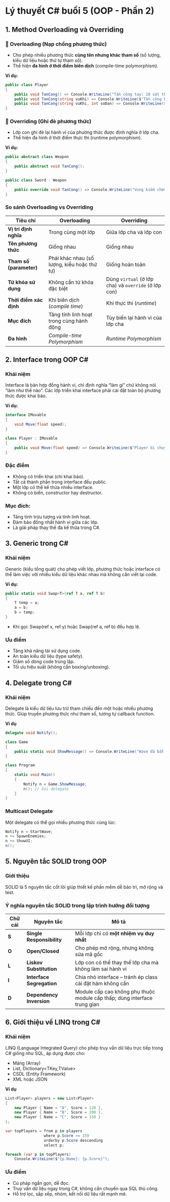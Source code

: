 # Lý thuyết C# buổi 5 (OOP - Phần 2)

## **1. Method Overloading và Overriding**

### 🔹 Overloading (Nạp chồng phương thức)
- Cho phép nhiều phương thức **cùng tên nhưng khác tham số** (số lượng, kiểu dữ liệu hoặc thứ tự tham số).  
- Thể hiện **đa hình ở thời điểm biên dịch** (compile-time polymorphism).  

**Ví dụ:**
```csharp
public class Player
{
    public void TanCong() => Console.WriteLine("Tấn công tay: 10 sát thương");
    public void TanCong(string vuKhi) => Console.WriteLine($"Tấn công bằng {vuKhi}");
    public void TanCong(string vuKhi, int soDan) => Console.WriteLine($"Bắn bằng {vuKhi} với {soDan} viên đạn");
}
```

### 🔹 Overriding (Ghi đè phương thức)
- Lớp con ghi đè lại hành vi của phương thức được định nghĩa ở lớp cha.
- Thể hiện đa hình ở thời điểm thực thi (runtime polymorphism).

**Ví dụ:**
```csharp
public abstract class Weapon
{
    public abstract void TanCong();
}

public class Sword : Weapon
{
    public override void TanCong() => Console.WriteLine("Vung kiếm chém, 25 sát thương!");
}
```

### So sánh Overloading vs Overriding

| **Tiêu chí** | **Overloading** | **Overriding** |
|---------------|------------------|----------------|
| **Vị trí định nghĩa** | Trong cùng một lớp | Giữa lớp cha và lớp con |
| **Tên phương thức** | Giống nhau | Giống nhau |
| **Tham số (parameter)** | Phải khác nhau (số lượng, kiểu hoặc thứ tự) | Giống hoàn toàn |
| **Từ khóa sử dụng** | Không cần từ khóa đặc biệt | Dùng `virtual` (ở lớp cha) và `override` (ở lớp con) |
| **Thời điểm xác định** | Khi biên dịch (*compile time*) | Khi thực thi (*runtime*) |
| **Mục đích** | Tăng tính linh hoạt trong cùng hành động | Tùy biến lại hành vi của lớp cha |
| **Đa hình** | *Compile-time Polymorphism* | *Runtime Polymorphism* |


## 2. Interface trong OOP C#
### Khái niệm
Interface là bản hợp đồng hành vi, chỉ định nghĩa “làm gì” chứ không nói “làm như thế nào”. Các lớp triển khai interface phải cài đặt toàn bộ phương thức được khai báo.

**Ví dụ:**
```csharp
interface IMovable
{
    void Move(float speed);
}

class Player : IMovable
{
    public void Move(float speed) => Console.WriteLine($"Player di chuyển với tốc độ {speed}");
}
```

### Đặc điểm
- Không có triển khai (chỉ khai báo).
- Tất cả thành phần trong interface đều public.
- Một lớp có thể kế thừa nhiều interface.
- Không có biến, constructor hay destructor.

### Mục đích: 
- Tăng tính trừu tượng và tính linh hoạt.
- Đảm bảo đồng nhất hành vi giữa các lớp.
- Là giải pháp thay thế đa kế thừa trong C#.

## 3. Generic trong C#
### Khái niệm
Generic (kiểu tổng quát) cho phép viết lớp, phương thức hoặc interface có thể làm việc với nhiều kiểu dữ liệu khác nhau mà không cần viết lại code.

**Ví dụ:**
```csharp
public static void Swap<T>(ref T a, ref T b)
{
    T temp = a;
    a = b;
    b = temp;
}
```

- Khi gọi: Swap<int>(ref x, ref y) hoặc Swap<string>(ref a, ref b) đều hợp lệ.

### Ưu điểm
- Tăng khả năng tái sử dụng code.
- An toàn kiểu dữ liệu (type safety).
- Giảm số dòng code trùng lặp.
- Tối ưu hiệu suất (không cần boxing/unboxing).

## 4. Delegate trong C#
### Khái niệm
Delegate là kiểu dữ liệu lưu trữ tham chiếu đến một hoặc nhiều phương thức.
Giúp truyền phương thức như tham số, tương tự callback function.

**Ví dụ**
```csharp
delegate void Notify();

class Game
{
    public static void ShowMessage() => Console.WriteLine("Wave đã bắt đầu!");
}

class Program
{
    static void Main()
    {
        Notify n = Game.ShowMessage;
        n(); // Gọi delegate
    }
}
```

### Multicast Delegate
Một delegate có thể gọi nhiều phương thức cùng lúc:
```csharp
Notify n = StartWave;
n += SpawnEnemies;
n += ShowUI;
n();
```

## 5. Nguyên tắc SOLID trong OOP
### Giới thiệu
SOLID là 5 nguyên tắc cốt lõi giúp thiết kế phần mềm dễ bảo trì, mở rộng và test.

### Ý nghĩa nguyên tắc SOLID trong lập trình hướng đối tượng

| **Chữ cái** | **Nguyên tắc** | **Mô tả** |
|--------------|----------------|------------|
| **S** | **Single Responsibility** | Mỗi lớp chỉ có **một nhiệm vụ duy nhất** |
| **O** | **Open/Closed** | Cho phép mở rộng, nhưng không sửa mã gốc |
| **L** | **Liskov Substitution** | Lớp con có thể thay thế lớp cha mà không làm sai hành vi |
| **I** | **Interface Segregation** | Chia nhỏ interface – tránh ép class cài đặt hàm không cần |
| **D** | **Dependency Inversion** | Module cấp cao không phụ thuộc module cấp thấp; dùng interface trung gian |

## 6. Giới thiệu về LINQ trong C#
### Khái niệm
LINQ (Language Integrated Query) cho phép truy vấn dữ liệu trực tiếp trong C# giống như SQL, áp dụng được cho:
- Mảng (Array)
- List<T>, Dictionary<TKey,TValue>
- CSDL (Entity Framework)
- XML hoặc JSON

**Ví dụ**
```csharp
List<Player> players = new List<Player>
{
    new Player { Name = "A", Score = 120 },
    new Player { Name = "B", Score = 200 },
    new Player { Name = "C", Score = 150 }
};

var topPlayers = from p in players
                 where p.Score >= 150
                 orderby p.Score descending
                 select p;

foreach (var p in topPlayers)
    Console.WriteLine($"{p.Name}: {p.Score}");
```

### Ưu điểm
- Cú pháp ngắn gọn, dễ đọc.
- Truy vấn dữ liệu ngay trong C#, không cần chuyển qua SQL thủ công.
- Hỗ trợ lọc, sắp xếp, nhóm, kết nối dữ liệu rất mạnh mẽ.